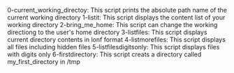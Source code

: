 0-current_working_directoy: This script prints the absolute path name of the current working directory
1-listit: This script displays the content list of your working directory
2-bring_me_home: This script can change the working directiong to the user's home directory
3-listfiles: This script displays current directory contents in lonf format
4-listmorefiles: This script displays all files including hidden files
5-listfilesdigitsonly: This script displays files with digits only
6-firstdirectory: This script creats a directory called my_first_directory in /tmp
